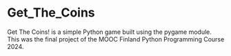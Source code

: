 # Get_The_Coins
Get The Coins! is a simple Python game built using the pygame module.
This was the final project of the MOOC Finland Python Programming Course 2024.
